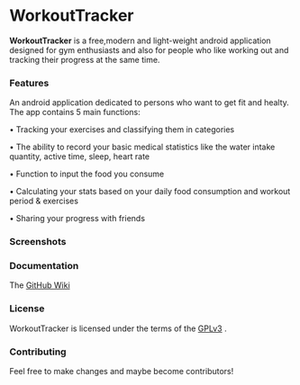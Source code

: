 # WorkoutTracker

**WorkoutTracker** is a free,modern and light-weight android application designed for gym enthusiasts and also for people who  like working out and tracking their progress at the same time.

### Features

An android application dedicated to persons who want to get fit and healty. 
The app contains 5 main functions:

• Tracking your exercises and classifying them in categories

• The ability to record your basic medical statistics like the water intake quantity, active time, sleep, heart rate

• Function to input the food you consume

• Calculating your stats based on your daily food consumption and workout period & exercises

• Sharing your progress with friends

### Screenshots



### Documentation

The [GitHub Wiki](https://github.com/Kira050200/WorkoutTracker/wiki)

### License

WorkoutTracker is licensed under the terms of the [GPLv3](LICENSE) .

### Contributing

Feel free to make changes and maybe become contributors!
